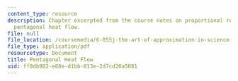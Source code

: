 ```yaml
---
content_type: resource
description: Chapter excerpted from the course notes on proportional reasoning and
  pentagonal heat flow.
file: null
file_location: /coursemedia/6-055j-the-art-of-approximation-in-science-and-engineering-spring-2008/ff8db902e88ed1bb013e2d7cd26a5081_feb22a.pdf
file_type: application/pdf
resourcetype: Document
title: Pentagonal Heat Flow
uid: ff8db902-e88e-d1bb-013e-2d7cd26a5081
---
```

